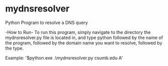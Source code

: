 # mydnsresolver
Python Program to  resolve a DNS query 

-How to Run-
To run this program, simply navigate to the directory the mydnsresolver.py file is located in, and type python followed by the name of the program,
followed by the domain name you want to resolve, followed by the type.

Example: '$python.exe .\mydnsresolver.py csumb.edu A'